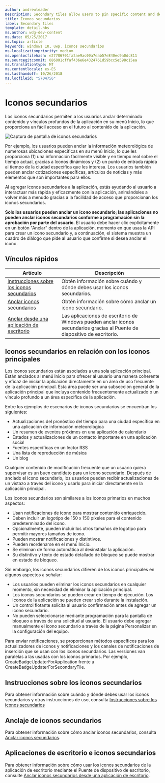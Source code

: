 ```yaml
---
author: andrewleader
Description: Secondary tiles allow users to pin specific content and deep links from your app onto their Start menu, providing easy future access to the content within your app.
title: Iconos secundarios
label: Secondary tiles
template: detail.hbs
ms.author: wdg-dev-content
ms.date: 05/25/2017
ms.topic: article
keywords: windows 10, uwp, iconos secundarios
ms.localizationpriority: medium
ms.openlocfilehash: e27786701fa2ae9ac00a7eab57e840ec9a0dc811
ms.sourcegitcommit: 086001cffaf436e6e4324761d59bcc5e598c15ea
ms.translationtype: MT
ms.contentlocale: es-ES
ms.lasthandoff: 10/26/2018
ms.locfileid: "5704756"
---
```

# <a name="secondary-tiles"></a>Iconos secundarios


Los iconos secundarios permiten a los usuarios anclar determinado contenido y vínculos profundos de la aplicación en su menú Inicio, lo que proporciona un fácil acceso en el futuro al contenido de la aplicación.

![Captura de pantalla de iconos secundarios](images/secondarytiles.png)

Por ejemplo, los usuarios pueden anclar la información meteorológica de numerosas ubicaciones específicas en su menú Inicio, lo que les proporciona (1) una información fácilmente visible y en tiempo real sobre el tiempo actual, gracias a Iconos dinámicos y (2) un punto de entrada rápida al tiempo de la ciudad específica que les interesa. Los usuarios también pueden anclar cotizaciones específicas, artículos de noticias y más elementos que son importantes para ellos.

Al agregar iconos secundarios a la aplicación, estás ayudando al usuario a interactuar más rápida y eficazmente con la aplicación, animándoles a volver más a menudo gracias a la facilidad de acceso que proporcionan los iconos secundarios.

**Solo los usuarios pueden anclar un icono secundario; las aplicaciones no pueden anclar iconos secundarios conforme a programación sin la aprobación por parte del usuario**. El usuario debe hacer clic explícitamente en un botón "Anclar" dentro de la aplicación, momento en que usas la API para crear un icono secundario y, a continuación, el sistema muestra un cuadro de diálogo que pide al usuario que confirme si desea anclar el icono.

## <a name="quick-links"></a>Vínculos rápidos

| Artículo | Descripción |
| --- | --- |
| [Instrucciones sobre los iconos secundarios](secondary-tiles-guidance.md) | Obtén información sobre cuándo y dónde debes usar los iconos secundarios. |
| [Anclar iconos secundarios](secondary-tiles-pinning.md) | Obtén información sobre cómo anclar un icono secundario. |
| [Anclar desde una aplicación de escritorio](secondary-tiles-desktop-pinning.md) | Las aplicaciones de escritorio de Windows pueden anclar iconos secundarios gracias al Puente de dispositivo de escritorio. |


## <a name="secondary-tiles-in-relation-to-primary-tiles"></a>Iconos secundarios en relación con los iconos principales

Los iconos secundarios están asociados a una sola aplicación principal. Están anclados al menú Inicio para ofrecer al usuario una manera coherente y eficaz de iniciar la aplicación directamente en un área de uso frecuente de la aplicación principal. Esta área puede ser una subsección general de la aplicación principal que incluya contenido frecuentemente actualizado o un vínculo profundo a un área específica de la aplicación.

Entre los ejemplos de escenarios de iconos secundarios se encuentran los siguientes:

* Actualizaciones del pronóstico del tiempo para una ciudad específica en una aplicación de información meteorológica
* Un resumen de eventos próximos en una aplicación de calendario
* Estados y actualizaciones de un contacto importante en una aplicación social
* Fuentes específicas en un lector RSS
* Una lista de reproducción de música
* Un blog

Cualquier contenido de modificación frecuente que un usuario quiera supervisar es un buen candidato para un icono secundario. Después de anclado el icono secundario, los usuarios pueden recibir actualizaciones de un vistazo a través del icono y usarlo para iniciar directamente en la aplicación principal.

Los iconos secundarios son similares a los iconos primarios en muchos aspectos:

* Usan notificaciones de icono para mostrar contenido enriquecido.
* Deben incluir un logotipo de 150 x 150 píxeles para el contenido predeterminado del icono.
* Opcionalmente, pueden incluir los otros tamaños de logotipo para permitir mayores tamaños de icono.
* Pueden mostrar notificaciones y distintivos.
* Pueden reordenarse en el menú Inicio.
* Se eliminan de forma automática al desinstalar la aplicación.
* Su distintivo y texto de estado detallado de bloqueo se puede mostrar en estado de bloqueo.

Sin embargo, los iconos secundarios difieren de los iconos principales en algunos aspectos a señalar:

* Los usuarios pueden eliminar los iconos secundarios en cualquier momento, sin necesidad de eliminar la aplicación principal.
* Los iconos secundarios se pueden crear en tiempo de ejecución. Los iconos de la aplicación se pueden crear solo durante la instalación.
* Un control flotante solicita al usuario confirmación antes de agregar un icono secundario.
* No pueden seleccionarse mediante programación para la pantalla de bloqueo a través de una solicitud al usuario. El usuario debe agregar manualmente el icono secundario a través de la página Personalizar en la configuración del equipo.

Para enviar notificaciones, se proporcionan métodos específicos para los actualizadores de iconos y notificaciones y los canales de notificaciones de inserción que se usan con los iconos secundarios. Las versiones van paralelas a las usadas con los iconos primarios. Por ejemplo, CreateBadgeUpdaterForApplication frente a CreateBadgeUpdaterForSecondaryTile.


## <a name="guidance-on-secondary-tiles"></a>Instrucciones sobre los iconos secundarios
Para obtener información sobre cuándo y dónde debes usar los iconos secundarios y otras instrucciones de uso, consulta [Instrucciones sobre los iconos secundarios](secondary-tiles-guidance.md)


## <a name="pinning-secondary-tiles"></a>Anclaje de iconos secundarios
Para obtener información sobre cómo anclar iconos secundarios, consulta [Anclar iconos secundarios](secondary-tiles-pinning.md).


## <a name="desktop-applications-and-secondary-tiles"></a>Aplicaciones de escritorio e iconos secundarios
Para obtener información sobre cómo usar los iconos secundarios de la aplicación de escritorio mediante el Puente de dispositivo de escritorio, consulte [Anclar iconos secundarios desde una aplicación de escritorio](secondary-tiles-desktop-pinning.md).
